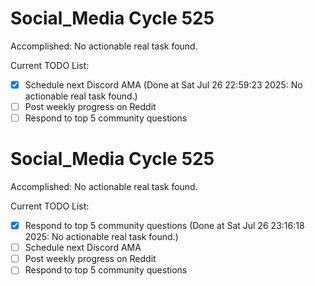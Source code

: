 # Social_Media Cycle 525

Accomplished: No actionable real task found.

Current TODO List:

- [x] Schedule next Discord AMA  (Done at Sat Jul 26 22:59:23 2025: No actionable real task found.)
- [ ] Post weekly progress on Reddit
- [ ] Respond to top 5 community questions

# Social_Media Cycle 525

Accomplished: No actionable real task found.

Current TODO List:

- [x] Respond to top 5 community questions  (Done at Sat Jul 26 23:16:18 2025: No actionable real task found.)
- [ ] Schedule next Discord AMA
- [ ] Post weekly progress on Reddit
- [ ] Respond to top 5 community questions